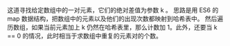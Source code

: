 这道寻找给定数组中的一对元素，它们的绝对差值为参数 k 。
思路是用 ES6 的 map 数据结构，把数组中的元素以及他们的出现次数都映射到哈希表中。
然后遍历数组，如果当前元素加上 k 仍然在哈希表里，那么计数加 1。此外，还要当 k == 0
的情况，此时相当于求数组中重复的元素对的个数。 
